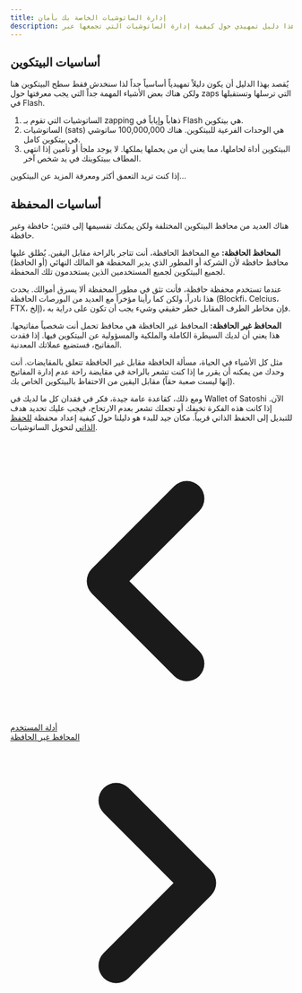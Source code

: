 ```yaml
---
title: إدارة الساتوشيات الخاصة بك بأمان
description: هذا دليل تمهيدي حول كيفية إدارة الساتوشيات التي تجمعها عبر Zaps في Flash بأمان
---
```


## أساسيات البيتكوين

يُقصد بهذا الدليل أن يكون دليلاً تمهيدياً أساسياً جداً لذا سنخدش فقط سطح البيتكوين هنا ولكن هناك بعض الأشياء المهمة جداً التي يجب معرفتها حول zaps التي ترسلها وتستقبلها في Flash.

1. الساتوشيات التي تقوم بـ zapping ذهاباً وإياباً في Flash هي بيتكوين.
1. الساتوشيات (sats) هي الوحدات الفرعية للبيتكوين. هناك 100,000,000 ساتوشي في بيتكوين كامل.
1. البيتكوين أداة لحاملها، مما يعني أن من يحملها يملكها. لا يوجد ملجأ أو تأمين إذا انتهى المطاف ببيتكوينك في يد شخص آخر.

إذا كنت تريد التعمق أكثر ومعرفة المزيد عن البيتكوين...

<!-- TODO: إضافة رابط إلى موقع البيتكوين 101 -->

## أساسيات المحفظة

هناك العديد من محافظ البيتكوين المختلفة ولكن يمكنك تقسيمها إلى فئتين؛ حافظة وغير حافظة.

**المحافظ الحافظة:** مع المحافظ الحافظة، أنت تتاجر بالراحة مقابل اليقين. يُطلق عليها محافظ حافظة لأن الشركة أو المطور الذي يدير المحفظة هو المالك النهائي (أو الحافظ) لجميع البيتكوين لجميع المستخدمين الذين يستخدمون تلك المحفظة.

عندما تستخدم محفظة حافظة، فأنت تثق في مطور المحفظة ألا يسرق أموالك. يحدث هذا نادراً، ولكن كما رأينا مؤخراً مع العديد من البورصات الحافظة (Blockfi، Celcius، FTX، إلخ)، فإن مخاطر الطرف المقابل خطر حقيقي وشيء يجب أن تكون على دراية به.

**المحافظ غير الحافظة:** المحافظ غير الحافظة هي محافظ تحمل أنت شخصياً مفاتيحها. هذا يعني أن لديك السيطرة الكاملة والملكية والمسؤولية عن البيتكوين فيها. إذا فقدت المفاتيح، فستضيع عملاتك المعدنية.

مثل كل الأشياء في الحياة، مسألة الحافظة مقابل غير الحافظة تتعلق بالمقايضات. أنت وحدك من يمكنه أن يقرر ما إذا كنت تشعر بالراحة في مقايضة راحة عدم إدارة المفاتيح (إنها ليست صعبة حقاً) مقابل اليقين من الاحتفاظ بالبيتكوين الخاص بك.

ومع ذلك، كقاعدة عامة جيدة، فكر في فقدان كل ما لديك في Wallet of Satoshi الآن. إذا كانت هذه الفكرة تخيفك أو تجعلك تشعر بعدم الارتحاح، فيجب عليك تحديد هدف للتبديل إلى الحفظ الذاتي قريباً. مكان جيد للبدء هو دليلنا حول كيفية إعداد محفظة [للحفظ الذاتي](/ar/guides/sweep-to-self-custody) لتحويل الساتوشيات.

<!-- روابط التنقل -->
<div class="flex justify-between items-center mt-8 pt-4 border-t border-zinc-200 dark:border-zinc-700">
  <div class="w-1/3 text-left">
    <a href="user-guides" class="inline-flex items-center bg-purple-600 hover:bg-purple-700 text-white rounded-md transition-colors px-4 py-2 text-sm font-medium shadow-sm hover:shadow-md">
      <svg xmlns="http://www.w3.org/2000/svg" class="h-6 w-6 mr-2" fill="none" viewBox="0 0 24 24" stroke="currentColor">
        <path stroke-linecap="round" stroke-linejoin="round" stroke-width="3" d="M15 19l-7-7 7-7" />
      </svg>
      أدلة المستخدم
    </a>
  </div>
  <div class="w-1/3 text-center">
    <!-- محتوى اختياري في المنتصف -->
  </div>
  <div class="w-1/3 text-right">
    <a href="guides/non-custodial-wallets" class="inline-flex items-center bg-purple-600 hover:bg-purple-700 text-white rounded-md transition-colors px-4 py-2 text-sm font-medium shadow-sm hover:shadow-md">
      المحافظ غير الحافظة
      <svg xmlns="http://www.w3.org/2000/svg" class="h-6 w-6 ml-2" fill="none" viewBox="0 0 24 24" stroke="currentColor">
        <path stroke-linecap="round" stroke-linejoin="round" stroke-width="3" d="M9 5l7 7-7 7" />
      </svg>
    </a>
  </div>
</div>